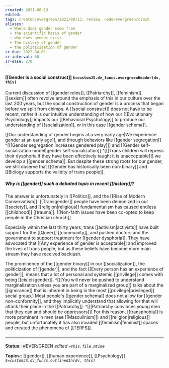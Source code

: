 ```yaml
---
created: 2021-08-13
edited: 
tags: created/evergreen/2021/08/13, review, node/evergreen/claim
aliases:
  - Where does gender come from
  - the scientific basis of gender
  - why does gender exist
  - The history of gender
  - the politicization of gender
sr-due: 2022-04-01
sr-interval: 68
sr-ease: 270
---
```


#### [[Gender is a social construct]] `$=customJS.dv_funcs.evergreenHeader(dv, this)`

Current discussion of [[gender roles]], [[Patriarchy]], [[feminism]], [[sexism]] often revolve around the emphasis of this in our culture over the last 200 years, but the social construction of gender is a process that began before we split from chimps. A [[social construct]] does not have to be recent, rather it is our intuitive understanding of how our [[Evolutionary Psychology]] impacts our [[Behavioral Psychology]] to produce our understanding of [[socialization]], or in this case [[gender schema]].

[[Our understanding of gender begins at a very early age|We experience gender at an early age]], and through behaviors like [[gender segregation]]
^[[[Gender segregation increases gendered play]]]
 and [[Gender self-socialization model|gender self-socialization]]
^[[[Trans children will repress their dysphoria if they have been effectively taught it is unacceptable]]]
we develop a [[gender schema]].  But despite these strong roots for our gender, we still observe that [[Gender has historically been non-binary]] and [[Biology supports the validity of trans people]].

##### Why is [[gender]] such a debated topic in recent [[history]]?

The answer is unfortunately in [[Politics]], and the [[Rise of Modern Conservatism]].
[[Transgender]] people have been demonized in our [[society]], and [[religion|religious]] fundamentalism has caused endless [[childhood]] [[trauma]]: [[Non-faith issues have been co-opted to keep people in the Christian church]]

Especially within the last thirty years, trans [[activism|activists]] have built support for the [[Queer]] [[community]], and pushed doctors and the government to support treatment for [[gender dysphoria]]. They have advocated that [[Any experience of gender is acceptable]] and improved the lives of trans people, but as these beliefs have become more main stream they have received backlash.

The prominence of the [[gender binary]] in our [[socialization]], the politicization of [[gender]], and the fact [[Every person has an experience of gender]], means that a lot of personal and systemic [[privilege]] comes with being [[cis|cisgender]]. 
^[[[You will never be pushed to understand marginalization unless you are part of a marginalized group]] talks about the [[ignorance]] that is inherent in being in the most [[privilege|privileged]] social group.]
Most people's [[gender schema]] does not allow for [[gender non-conformity]], and they implicitly understand that allowing for that will attack their place in the [[Patriarchy]].
^[[[Patriarchy convinces young men that they can and should be oppressors]]]
For this reason, [[transphobia]] is more prominent in men (see [[Masculinism]]) and [[religion|religious]] people, but unfortunately it has also invaded [[feminism|feminist]] spaces and created the phenomena of [[TERFS]].  

### <hr class="footnote"/>

**Status**:: #EVER/GREEN 
*edited `=this.file.mtime`*

**Topics**:: [[gender]], [[human experience]], [[Psychology]]
*`$=customJS.dv_funcs.outlinedIn(dv, this)`*
